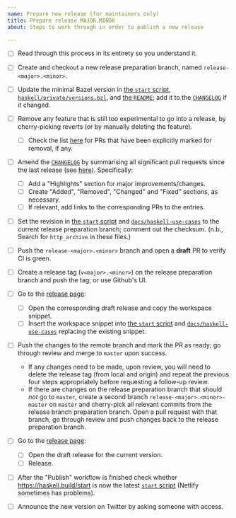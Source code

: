 ```yaml
---
name: Prepare new release (for maintainers only)
title: Prepare release MAJOR.MINOR
about: Steps to work through in order to publish a new release

---
```


- [ ] Read through this process in its entirety so you understand it.
- [ ] Create and checkout a new release preparation branch, named
      `release-<major>.<minor>`.
- [ ] Update the minimal Bazel version in [the `start` script][start],
      [`haskell/private/versions.bzl`][versions], and [the
      `README`][readme]; add it to the [`CHANGELOG`][changelog] if it
      changed.
- [ ] Remove any feature that is still too experimental to go into a
      release, by cherry-picking reverts (or by manually deleting the
      feature).
  - [ ] Check the list [here](/MAINTAINERS.md#remove-these-prs-from-minor-releases)
        for PRs that have been explicitly marked for removal, if any.
- [ ] Amend the [`CHANGELOG`][changelog] by summarising all significant
      pull requests since the last release (see
      [here](/MAINTAINERS.md#generating-the-pr-list-for-the-changelog)). Specifically:
  - [ ] Add a "Highlights" section for major improvements/changes.
  - [ ] Create "Added", "Removed", "Changed" and "Fixed" sections, as
        necessary.
  - [ ] If relevant, add links to the corresponding PRs to the entries.
- [ ] Set the revision in [the `start` script][start] and
      [`docs/haskell-use-cases`][usecases] to the current release
      preparation branch; comment out the checksum. (n.b., Search for
      `http_archive` in these files.)
- [ ] Push the `release-<major>.<minor>` branch and open a **draft** PR
      to verify CI is green.
- [ ] Create a release tag (`v<major>.<minor>`) on the release
      preparation branch and push the tag; or use Github's UI.
- [ ] Go to the [release page][releases]:
    - [ ] Open the corresponding draft release and copy the workspace snippet.
    - [ ] Insert the workspace snippet into [the `start` script][start]
          and [`docs/haskell-use-cases`][usecases] replacing the existing snippet. 
- [ ] Push the changes to the remote branch and mark the PR as ready;
      go through review and merge to `master` upon success.
  - If any changes need to be made, upon review, you will need to delete
    the release tag (from local and origin) and repeat the previous four
    steps appropriately before requesting a follow-up review.
  - If there are changes on the release preparation branch that should
    *not* go to `master`, create a second branch
    `release-<major>.<minor>-master` on `master` and cherry-pick all
    relevant commits from the release branch preparation branch. Open a
    pull request with that branch, go through review and push changes
    back to the release preparation branch.
- [ ] Go to the [release page][releases]:
    - [ ] Open the draft release for the current version.
    - [ ] Release.
- [ ] After the "Publish" workflow is finished check whether https://haskell.build/start
      is now the latest [`start` script][start] (Netlify sometimes has problems).
- [ ] Announce the new version on Twitter by asking someone with access.


[start]: /start
[versions]: /haskell/private/versions.bzl
[changelog]: /CHANGELOG.md
[usecases]: /docs/haskell-use-cases.rst
[readme]: /README.md
[releases]: https://github.com/tweag/rules_haskell/releases
